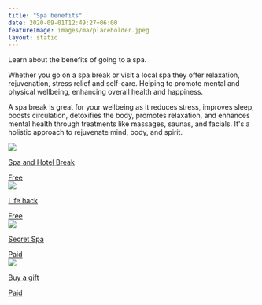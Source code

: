 ```yaml
---
title: "Spa benefits"
date: 2020-09-01T12:49:27+06:00
featureImage: images/ma/placeholder.jpeg
layout: static
---
```


Learn about the benefits of going to a spa.

Whether you go on a spa break or visit a local spa they offer relaxation, rejuvenation, stress relief and self-care. Helping to promote mental and physical wellbeing, enhancing overall health and happiness.

A spa break is great for your wellbeing as it reduces stress, improves sleep, boosts circulation, detoxifies the body, promotes relaxation, and enhances mental health through treatments like massages, saunas, and facials. It's a holistic approach to rejuvenate mind, body, and spirit.

<a class="ma-link" href="https://www.spaandhotelbreak.co.uk/blog/5-health-benefits-spa-break/"><div class="ma-card ma-card-Health"><div class="ma-icon"><img src ="/images/icon-check.png"/></div><div class="ma-name"><p>Spa and Hotel Break</p></div><div class="ma-paid-text"><span>Free</span></div></div></a><a class="ma-link" href="https://www.lifehack.org/articles/lifestyle/10-irresistible-health-benefits-spa-baths.html"><div class="ma-card ma-card-Health"><div class="ma-icon"><img src ="/images/icon-check.png"/></div><div class="ma-name"><p>Life hack</p></div><div class="ma-paid-text"><span>Free </span></div></div></a><a class="ma-link" href="https://secretspa.co.uk/"><div class="ma-card ma-card-Health"><div class="ma-icon"><img src ="/images/icon-pound.png"/></div><div class="ma-name"><p>Secret Spa</p></div><div class="ma-paid-text"><span>Paid</span></div></div></a><a class="ma-link" href="https://www.awin1.com/cread.php?awinmid=273&awinaffid=1198638&ued=https%3A%2F%2Fwww.buyagift.co.uk%2Fspa-and-beauty%2Fspa-day"><div class="ma-card ma-card-Health"><div class="ma-icon"><img src ="/images/icon-pound.png"/></div><div class="ma-name"><p>Buy a gift</p></div><div class="ma-paid-text"><span>Paid</span></div></div></a>  

<br/><br/>






